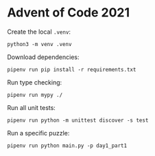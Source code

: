 Advent of Code 2021
================

Create the local `.venv`:

    python3 -m venv .venv

Download dependencies:

    pipenv run pip install -r requirements.txt

Run type checking:

    pipenv run mypy ./

Run all unit tests:

    pipenv run python -m unittest discover -s test

Run a specific puzzle:

    pipenv run python main.py -p day1_part1
